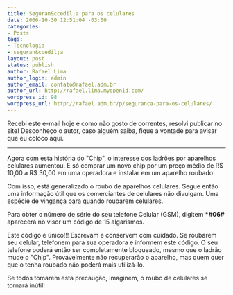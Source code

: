 ```yaml
---
title: Seguran&ccedil;a para os celulares
date: 2006-10-30 12:51:04 -03:00
categories:
- Posts
tags:
- Tecnologia
- seguran&ccedil;a
layout: post
status: publish
author: Rafael Lima
author_login: admin
author_email: contato@rafael.adm.br
author_url: http://rafael.lima.myopenid.com/
wordpress_id: 98
wordpress_url: http://rafael.adm.br/p/seguranca-para-os-celulares/
---
```


Recebi este e-mail hoje e como n&atilde;o gosto de correntes, resolvi publicar no site! Desconhe&ccedil;o o autor, caso algu&eacute;m saiba, fique a vontade para avisar que eu coloco aqui.

***

Agora com esta hist&oacute;ria do "Chip", o interesse dos ladr&otilde;es por aparelhos celulares aumentou. &Eacute; s&oacute; comprar um novo chip por um pre&ccedil;o m&eacute;dio de R$ 10,00 a R$ 30,00 em uma operadora e instalar em um aparelho roubado.

Com isso, est&aacute; generalizado o roubo de aparelhos celulares. Segue ent&atilde;o uma informa&ccedil;&atilde;o &uacute;til que os comerciantes de celulares n&atilde;o divulgam. Uma esp&eacute;cie de vingan&ccedil;a para quando roubarem celulares.

Para obter o n&uacute;mero de s&eacute;rie do seu telefone Celular (GSM), digitem <strong>*#06#</strong> aparecer&aacute; no visor um c&oacute;digo de 15 algarismos.

Este c&oacute;digo &eacute; &uacute;nico!!! Escrevam e conservem com cuidado. Se roubarem seu celular, telefonem para sua operadora e informem este c&oacute;digo. O seu telefone poder&aacute; ent&atilde;o ser completamente bloqueado, mesmo que o ladr&atilde;o mude o "Chip". Provavelmente n&atilde;o recuperar&atilde;o o aparelho, mas quem quer que o tenha roubado n&atilde;o poder&aacute; mais utiliz&aacute;-lo.

Se todos tomarem esta precau&ccedil;&atilde;o, imaginem, o roubo de celulares se tornar&aacute; in&uacute;til!
